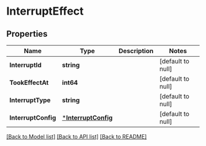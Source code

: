 # InterruptEffect

## Properties
Name | Type | Description | Notes
------------ | ------------- | ------------- | -------------
**InterruptId** | **string** |  | [default to null]
**TookEffectAt** | **int64** |  | [default to null]
**InterruptType** | **string** |  | [default to null]
**InterruptConfig** | [***InterruptConfig**](InterruptConfig.md) |  | [default to null]

[[Back to Model list]](../README.md#documentation-for-models) [[Back to API list]](../README.md#documentation-for-api-endpoints) [[Back to README]](../README.md)

